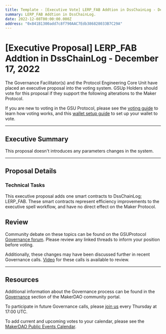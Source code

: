 ```yaml
---
title: Template - [Executive Vote] LERP_FAB Addtion in DssChainLog - December 17, 2022
summary: LERP_FAB Addtion in DssChainLog.
date: 2022-12-08T00:00:00.000Z
address: "0x841B1300add7c8f790AAC7Edb386828033B7C29A"
---
```


# [Executive Proposal] LERP_FAB Addtion in DssChainLog - December 17, 2022

The Governance Facilitator(s) and the Protocol Engineering Core Unit have placed an executive proposal into the voting system. GSUp Holders should vote for this proposal if they support the following alterations to the Maker Protocol.

If you are new to voting in the GSU Protocol, please see the [voting guide](https://community-development.makerdao.com/en/learn/governance/how-voting-works/) to learn how voting works, and this [wallet setup guide](https://community-development.makerdao.com/en/learn/governance/voting-setup/) to set up your wallet to vote.

---

## Executive Summary

This proposal doesn't introduces any parameters changes in the system.

---

## Proposal Details

### Technical Tasks

This executive proposal adds one smart contracts to DssChainLog; LERP_FAB. These smart contracts represent efficiency improvements to the executive spell workflow, and have no direct effect on the Maker Protocol.

## Review

Community debate on these topics can be found on the GSUProtocol [Governance forum](https://forum.makerdao.com/). Please review any linked threads to inform your position before voting.

Additionally, these changes may have been discussed further in recent Governance calls. [Video](https://www.youtube.com/playlist?list=PLLzkWCj8ywWNq5-90-Id6VPSsrk4OWVan) for these calls is available to review.

---

## Resources

Additional information about the Governance process can be found in the [Governance](https://community-development.makerdao.com/en/learn/governance) section of the MakerDAO community portal.

To participate in future Governance calls, please [join us](https://github.com/makerdao/community/tree/master/governance/governance-and-risk-meetings) every Thursday at 17:00 UTC.

To add current and upcoming votes to your calendar, please see the [MakerDAO Public Events Calendar](https://calendar.google.com/calendar/embed?src=makerdao.com_3efhm2ghipksegl009ktniomdk%40group.calendar.google.com&ctz=UTC&mode=week&showCalendars=0&showPrint=0).
